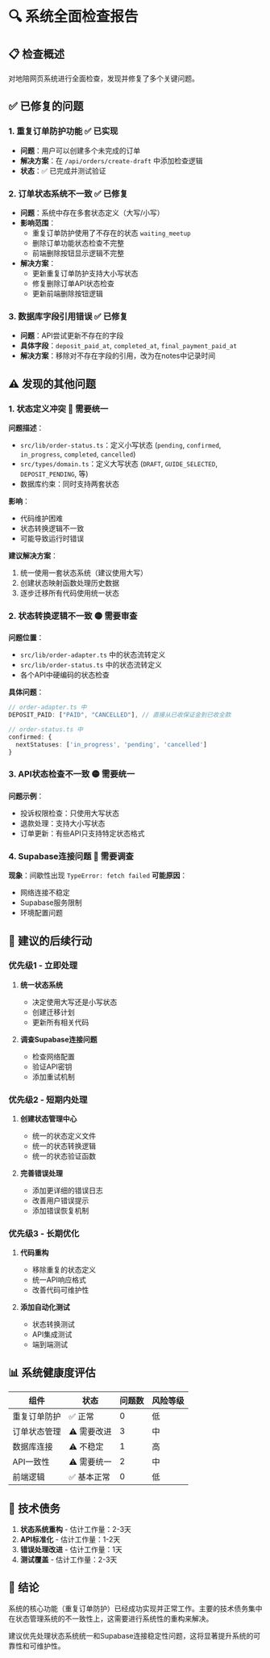 # 🔍 系统全面检查报告

## 📋 检查概述
对地陪网页系统进行全面检查，发现并修复了多个关键问题。

## ✅ 已修复的问题

### 1. **重复订单防护功能** ✅ 已实现
- **问题**：用户可以创建多个未完成的订单
- **解决方案**：在 `/api/orders/create-draft` 中添加检查逻辑
- **状态**：✅ 已完成并测试验证

### 2. **订单状态系统不一致** ✅ 已修复
- **问题**：系统中存在多套状态定义（大写/小写）
- **影响范围**：
  - 重复订单防护使用了不存在的状态 `waiting_meetup`
  - 删除订单功能状态检查不完整
  - 前端删除按钮显示逻辑不完整
- **解决方案**：
  - 更新重复订单防护支持大小写状态
  - 修复删除订单API状态检查
  - 更新前端删除按钮逻辑

### 3. **数据库字段引用错误** ✅ 已修复
- **问题**：API尝试更新不存在的字段
- **具体字段**：`deposit_paid_at`, `completed_at`, `final_payment_paid_at`
- **解决方案**：移除对不存在字段的引用，改为在notes中记录时间

## ⚠️ 发现的其他问题

### 1. **状态定义冲突** 🔴 需要统一
**问题描述**：
- `src/lib/order-status.ts`：定义小写状态 (`pending`, `confirmed`, `in_progress`, `completed`, `cancelled`)
- `src/types/domain.ts`：定义大写状态 (`DRAFT`, `GUIDE_SELECTED`, `DEPOSIT_PENDING`, 等)
- 数据库约束：同时支持两套状态

**影响**：
- 代码维护困难
- 状态转换逻辑不一致
- 可能导致运行时错误

**建议解决方案**：
1. 统一使用一套状态系统（建议使用大写）
2. 创建状态映射函数处理历史数据
3. 逐步迁移所有代码使用统一状态

### 2. **状态转换逻辑不一致** 🟡 需要审查
**问题位置**：
- `src/lib/order-adapter.ts` 中的状态流转定义
- `src/lib/order-status.ts` 中的状态流转定义
- 各个API中硬编码的状态检查

**具体问题**：
```typescript
// order-adapter.ts 中
DEPOSIT_PAID: ["PAID", "CANCELLED"], // 直接从已收保证金到已收全款

// order-status.ts 中  
confirmed: {
  nextStatuses: ['in_progress', 'pending', 'cancelled']
}
```

### 3. **API状态检查不一致** 🟡 需要统一
**问题示例**：
- 投诉权限检查：只使用大写状态
- 退款处理：支持大小写状态
- 订单更新：有些API只支持特定状态格式

### 4. **Supabase连接问题** 🔴 需要调查
**现象**：间歇性出现 `TypeError: fetch failed`
**可能原因**：
- 网络连接不稳定
- Supabase服务限制
- 环境配置问题

## 🎯 建议的后续行动

### 优先级1 - 立即处理
1. **统一状态系统**
   - 决定使用大写还是小写状态
   - 创建迁移计划
   - 更新所有相关代码

2. **调查Supabase连接问题**
   - 检查网络配置
   - 验证API密钥
   - 添加重试机制

### 优先级2 - 短期内处理
1. **创建状态管理中心**
   - 统一的状态定义文件
   - 统一的状态转换逻辑
   - 统一的状态验证函数

2. **完善错误处理**
   - 添加更详细的错误日志
   - 改善用户错误提示
   - 添加错误恢复机制

### 优先级3 - 长期优化
1. **代码重构**
   - 移除重复的状态定义
   - 统一API响应格式
   - 改善代码可维护性

2. **添加自动化测试**
   - 状态转换测试
   - API集成测试
   - 端到端测试

## 📊 系统健康度评估

| 组件 | 状态 | 问题数 | 风险等级 |
|------|------|--------|----------|
| 重复订单防护 | ✅ 正常 | 0 | 低 |
| 订单状态管理 | ⚠️ 需要改进 | 3 | 中 |
| 数据库连接 | ⚠️ 不稳定 | 1 | 高 |
| API一致性 | ⚠️ 需要统一 | 2 | 中 |
| 前端逻辑 | ✅ 基本正常 | 0 | 低 |

## 🔧 技术债务

1. **状态系统重构** - 估计工作量：2-3天
2. **API标准化** - 估计工作量：1-2天  
3. **错误处理改进** - 估计工作量：1天
4. **测试覆盖** - 估计工作量：2-3天

## 📝 结论

系统的核心功能（重复订单防护）已经成功实现并正常工作。主要的技术债务集中在状态管理系统的不一致性上，这需要进行系统性的重构来解决。

建议优先处理状态系统统一和Supabase连接稳定性问题，这将显著提升系统的可靠性和可维护性。
